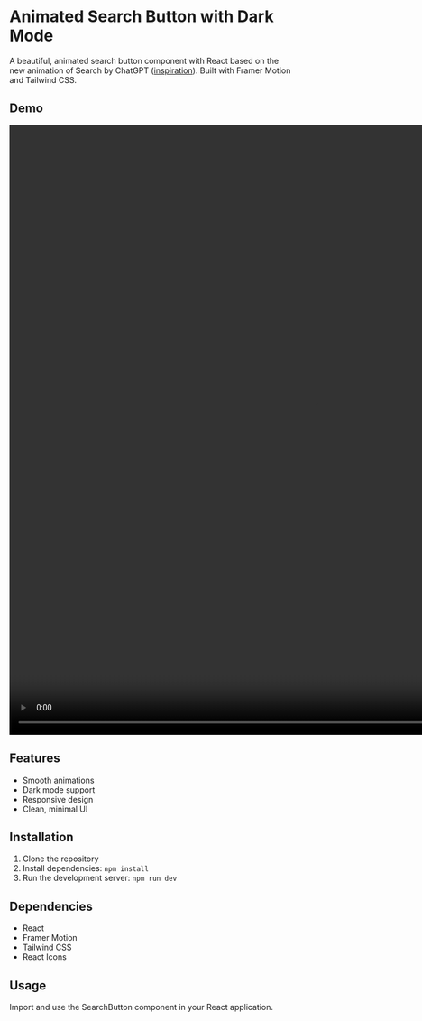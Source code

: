 # Animated Search Button with Dark Mode

A beautiful, animated search button component with React based on the new animation of Search by ChatGPT ([inspiration](https://x.com/FonsMans/status/1852300986577993860)). Built with Framer Motion and Tailwind CSS.

## Demo

<video width="1080 " height="1080" src="https://github.com/user-attachments/assets/d01100f1-0909-4b1a-9046-964230196ead" controls></video>

## Features
- Smooth animations
- Dark mode support
- Responsive design
- Clean, minimal UI

## Installation
1. Clone the repository
2. Install dependencies: `npm install`
3. Run the development server: `npm run dev`

## Dependencies
- React
- Framer Motion
- Tailwind CSS
- React Icons

## Usage
Import and use the SearchButton component in your React application.